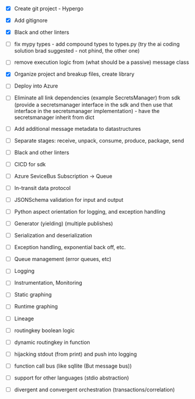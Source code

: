 

- [x] Create git project - Hypergo
- [x] Add gitignore
- [x] Black and other linters
- [ ] fix mypy types - add compound types to types.py (try the ai coding solution brad suggested - not phind, the other one)
- [ ] remove execution logic from (what should be a passive) message class
- [X] Organize project and breakup files, create library
- [ ] Deploy into Azure
- [ ] Eliminate all link dependencies (example SecretsManager) from sdk (provide a secretsmanager interface in the sdk and then use that interface in the secretsmanager implementation)
        - have the secretsmanager inherit from dict
- [ ] Add additional message metadata to datastructures
- [ ] Separate stages: receive, unpack, consume, produce, package, send
- [ ] Black and other linters
- [ ] CICD for sdk
- [ ] Azure SeviceBus Subscription -> Queue
- [ ] In-transit data protocol
- [ ] JSONSchema validation for input and output
- [ ] Python aspect orientation for logging, and exception handling
- [ ] Generator (yielding) (multiple publishes)
- [ ] Serialization and deserialization
- [ ] Exception handling, exponential back off, etc.
- [ ] Queue management (error queues, etc)
- [ ] Logging
- [ ] Instrumentation, Monitoring
- [ ] Static graphing
- [ ] Runtime graphing
- [ ] Lineage
- [ ] routingkey boolean logic
- [ ] dynamic routingkey in function
- [ ] hijacking stdout (from print) and push into logging
- [ ] function call bus (like sqllite (But message bus))
- [ ] support for other languages (stdio abstraction)
- [ ] divergent and convergent orchestration (transactions/correlation)

